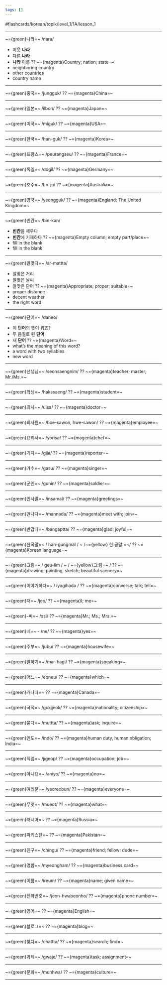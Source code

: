 ```yaml
---
tags: []
---
```

#flashcards/korean/topik/level_1/1A/lesson_1

---

~={green}나라=~
/nara/
- 이웃 **나라**
- 다른 **나라**
- **나라** 이름
??
~={magenta}Country; nation; state=~
- neighboring country
- other countries
- country name

---

~={green}중국=~
/jungguk/
??
~={magenta}China=~

---

~={green}일본=~
/ilbon/
??
~={magenta}Japan=~

---

~={green}미국=~
/miguk/
??
~={magenta}USA=~

---

~={green}한국=~
/han-guk/
??
~={magenta}Korea=~

---

~={green}프랑스=~
/peurangseu/
??
~={magenta}France=~

---

~={green}독일=~
/dogil/
??
~={magenta}Germany=~

---

~={green}호주=~
/ho-ju/
??
~={magenta}Australia=~

---

~={green}영국=~
/yeongguk/
??
~={magenta}England; The United Kingdom=~

---

~={green}빈칸=~
/bin-kan/
- **빈칸**을 채우다
- **빈칸**에 기재하다
??
~={magenta}Empty column; empty part/place=~
- fill in the blank
- fill in the blank

---

~={green}알맞다=~
/ar-mattta/
- 알맞은 거리
- 알맞은 날씨
- 알맞은 단어
??
~={magenta}Appropriate; proper; suitable=~
- proper distance
- decent weather
- the right word

---

~={green}단어=~
/daneo/
- 이 **단어**의 뜻이 뭐죠?
- 두 음절로 된 **단어**
- 새 **단어**
??
~={magenta}Word=~
- what’s the meaning of this word?
- a word with two syllables
- new word

---

~={green}선생님=~
/seonsaengnim/
??
~={magenta}teacher; master; Mr./Ms.=~

---

~={green}학생=~
/hakssaeng/
??
~={magenta}student=~

---

~={green}의사=~
/uisa/
??
~={magenta}doctor=~

---

~={green}회사원=~
/hoe-sawon, hwe-sawon/
??
~={magenta}employee=~

---

~={green}요리사=~
/yorisa/
??
~={magenta}chef=~

---

~={green}기자=~
/gija/
??
~={magenta}reporter=~

---

~={green}가수=~
/gasu/
??
~={magenta}singer=~

---

~={green}군인=~
/gunin/
??
~={magenta}soldier=~

---

~={green}인사말=~
/insamal/
??
~={magenta}greetings=~

---

~={green}만나다=~
/mannada/
??
~={magenta}meet with; join=~

---

~={green}반갑다=~
/bangaptta/
??
~={magenta}glad; joyful=~

---

~={green}한국말=~
/ han-gungmal / ~ /~={yellow} 한ː궁말 =~/
??
~={magenta}Korean language=~

---

~={green}그림=~
/ geu-lim / ~ / ~={yellow}그ː림=~ /
??
~={magenta}drawing, painting, sketch; beautiful scenery=~

---

~={green}이야기하다=~
/ iyagihada /
??
~={magenta}converse; talk; tell=~

---

~={green}저=~
/jeo/
??
~={magenta}I; me=~

---

~={green}-씨=~
/ssi/
??
~={magenta}Mr.; Ms.; Mrs.=~

---

~={green}네=~ - /ne/
??
~={magenta}yes=~

---

~={green}주부=~
/jubu/
??
~={magenta}housewife=~

---

~={green}말하기=~
/mar-hagi/
??
~={magenta}speaking=~

---

~={green}어느=~
/eoneu/
??
~={magenta}which=~

---

~={green}캐나다=~
??
~={magenta}Canada=~

---

~={green}국적=~
/gukjjeok/
??
~={magenta}nationality; citizenship=~

---

~={green}묻다=~
/muttta/
??
~={magenta}ask; inquire=~

---

~={green}인도=~
/indo/
??
~={magenta}human duty, human obligation; India=~

---

~={green}직업=~
/jigeop/
??
~={magenta}occupation; job=~

---

~={green}아니요=~
/aniyo/
??
~={magenta}no=~

---

~={green}여러분=~
/yeoreobun/
??
~={magenta}everyone=~

---

~={green}무엇=~
/mueot/
??
~={magenta}what=~

---

~={green}러시아=~
??
~={magenta}Russia=~

---

~={green}파키스탄=~
??
~={magenta}Pakistan=~

---

~={green}친구=~
/chingu/
??
~={magenta}friend; fellow; dude=~

---

~={green}명함=~
/myeongham/
??
~={magenta}business card=~

---

~={green}이름=~
/ireum/
??
~={magenta}name; given name=~

---

~={green}전화번호=~
/jeon-hwabeonho/
??
~={magenta}phone number=~

---

~={green}영어=~
??
~={magenta}English=~

---

~={green}블로그=~
??
~={magenta}blog=~

---

~={green}찾다=~
/chattta/
??
~={magenta}search; find=~

---

~={green}과제=~
/gwaje/
??
~={magenta}task; assignment=~

---

~={green}문화=~
/munhwa/
??
~={magenta}culture=~

---



